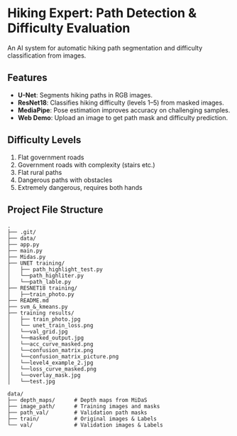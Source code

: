 # Hiking Expert: Path Detection & Difficulty Evaluation

An AI system for automatic hiking path segmentation and difficulty classification from images.

## Features

- **U-Net**: Segments hiking paths in RGB images.
- **ResNet18**: Classifies hiking difficulty (levels 1–5) from masked images.
- **MediaPipe**: Pose estimation improves accuracy on challenging samples.
- **Web Demo**: Upload an image to get path mask and difficulty prediction.

## Difficulty Levels

1. Flat government roads  
2. Government roads with complexity (stairs etc.)  
3. Flat rural paths  
4. Dangerous paths with obstacles  
5. Extremely dangerous, requires both hands

## Project File Structure

```plaintext
.
├── .git/
├── data/
├── app.py
├── main.py 
├── Midas.py
├── UNET training/
│   ├── path_highlight_test.py
│   └──path_highliter.py
│   └──path_lable.py
├── RESNET18 training/
│   ├──train_photo.py
├── README.md
├── svm_&_kmeans.py
├── training results/
│   ├── train_photo.jpg
│   └── unet_train_loss.png
│   └──val_grid.jpg
│   └──masked_output.jpg
│   └──acc_curve_masked.png
│   └──confusion_matrix.png
│   └──confusion_matrix_picture.png
│   └──level4_example_2.jpg
│   └──loss_curve_masked.png
│   └──overlay_mask.jpg
│   └──test.jpg

data/
├── depth_maps/      # Depth maps from MiDaS
├── image_path/      # Training images and masks
├── path_val/        # Validation path masks
├── train/           # Original images & Labels
└── val/             # Validation images & Labels
